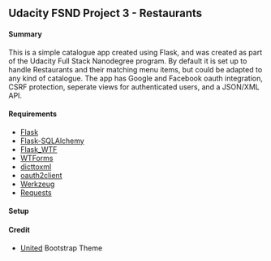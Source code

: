 ## Udacity FSND Project 3 - Restaurants

#### Summary

This is a simple catalogue app created using Flask, and was created as part of the Udacity Full Stack Nanodegree program. By default it is set up to handle Restaurants and their matching menu items, but could be adapted to any kind of catalogue. The app has Google and Facebook oauth integration, CSRF protection, seperate views for authenticated users, and a JSON/XML API.

#### Requirements

* [Flask](http://flask.pocoo.org/)
* [Flask-SQLAlchemy](http://flask-sqlalchemy.pocoo.org/)
* [Flask_WTF](https://flask-wtf.readthedocs.org)
* [WTForms](https://wtforms.readthedocs.org)
* [dicttoxml](https://pypi.python.org/pypi/dicttoxml)
* [oauth2client](https://pypi.python.org/pypi/oauth2client)
* [Werkzeug](http://werkzeug.pocoo.org/)
* [Requests](http://docs.python-requests.org/)

#### Setup

#### Credit

* [United](https://bootswatch.com/united/) Bootstrap Theme
